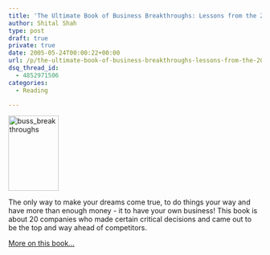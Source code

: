 ```yaml
---
title: 'The Ultimate Book of Business Breakthroughs: Lessons from the 20 Greatest Business Decisions Ever Made'
author: Shital Shah
type: post
draft: true
private: true
date: 2005-05-24T00:00:22+00:00
url: /p/the-ultimate-book-of-business-breakthroughs-lessons-from-the-20-greatest-business-decisions-ever-made/
dsq_thread_id:
  - 4852971506
categories:
  - Reading

---
```

[<img src="/images/posts/2005/05/buss_breakthroughs.gif" alt="buss_breakthroughs" width="100" height="150" class="alignleft size-full wp-image-837" />][1]

The only way to make your dreams come true, to do things your way and have more than enough money - it to have your own business! This book is about 20 companies who made certain critical decisions and came out to be the top and way ahead of competitors.

<a href="http://www.amazon.com/exec/obidos/ASIN/1841120286" target="new">More on this book...</a>

 [1]: /images/posts/2005/05/buss_breakthroughs.gif